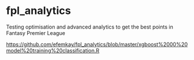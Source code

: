 # fpl_analytics
Testing optimisation and advanced analytics to get the best points in Fantasy Premier League

https://github.com/efemkay/fpl_analytics/blob/master/xgboost%2000%20model%20training%20classification.R

